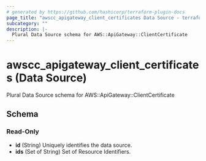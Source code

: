 ```yaml
---
# generated by https://github.com/hashicorp/terraform-plugin-docs
page_title: "awscc_apigateway_client_certificates Data Source - terraform-provider-awscc"
subcategory: ""
description: |-
  Plural Data Source schema for AWS::ApiGateway::ClientCertificate
---
```


# awscc_apigateway_client_certificates (Data Source)

Plural Data Source schema for AWS::ApiGateway::ClientCertificate



<!-- schema generated by tfplugindocs -->
## Schema

### Read-Only

- **id** (String) Uniquely identifies the data source.
- **ids** (Set of String) Set of Resource Identifiers.


